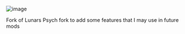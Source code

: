 ![image](https://github.com/MemeHovy-Stuff/Psych-Advanced-Hscript/assets/124418090/9aa1fea5-ea1a-4162-a04d-98fdab6caf07)

Fork of Lunars Psych fork to add some features that I may use in future mods
